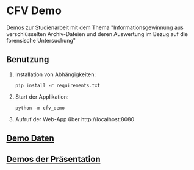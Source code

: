# CFV Demo

Demos zur Studienarbeit mit dem Thema "Informationsgewinnung aus verschlüsselten Archiv-Dateien und deren Auswertung im
Bezug auf die forensische Untersuchung"

## Benutzung

1) Installation von Abhängigkeiten:
    ```shell
    pip install -r requirements.txt
    ```
2) Start der Applikation:
    ```shell
    python -m cfv_demo
    ```
3) Aufruf der Web-App über http://localhost:8080

## [Demo Daten](./docs/demo_data.md)

## [Demos der Präsentation](./docs/presentation_demos.md)
